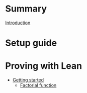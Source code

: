 # Summary

[Introduction](./README.md)

# Setup guide

# Proving with Lean

- [Getting started]()
  - [Factorial function](./lean/basics/factorial.lean.md)
